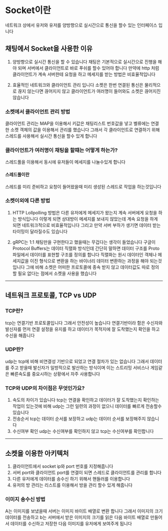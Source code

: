 # Socket이란
네트워크 상에서 유저와 유저를 양방향으로 실시간으로 통신을 할수 있는 인터페이스 입니다

## 채팅에서 Socket을 사용한 이유
1. 양방향으로 실시간 통신을 할 수 있습니다 채팅은 기본적으로 실시간으로 진행을 해야 되며 서버에서 클라이언트로 바로 푸쉬를 할수 있어야 합니다 만약에 http 처럼 클라이언트가 계속 서버한테 요청을 하고 메세지를 받는 방법은 비효율적입니다
   
2. 효율적인 네트워크와 클라이언트 관리 입니다 소켓은 한번 연결된 통신은 물리적으로 끊지 않는다면 끊어지지 않고 클라이언트가 여러명이 들어와도 소켓은 끊어지진 않습니다

### 소켓에서 클라이언트 관리 방법
클라이언트 관리는 MAP을 이용해서 키값은 채팅리스트 번호값을 넣고 벨류에는 연결한 소켓 객체의 값을 이용해서 관리를 했습니다 그래서 각 클라이언트로 연결하기 위해 스레드를 사용해서 실시간 통신을 할수 있게 합니다

### 클라이언트가 여러명이 채팅을 할떄는 어떻게 하는가?
스레드풀을 이용해서 동시에 유저들이 메세지를 나눌수있게 합니다

#### 스레드풀이란
스레드를 미리 준비하고 요청이 들어왔을때 미리 생성된 스레드로 작업을 하는것입니다



### 소켓이외에 다른 방법
1. HTTP Lollpolling 방법은 다른 유저에게 메세지가 왔는지 계속 서버에게 요청을 하는 방식입니다 이렇게 되면 상대방이 메세지를 보내지 않았는데 계속 요청을 하게 되면 네트워크적으로 비효율적입니다 그리고 만약 서버 부하가 생기면 데이터 받는 타이밍이 달라질수도 있습니다
  
2. gRPC는 1:1 채팅만을 구현한다고 했을때는 무겁다는 생각이 들었습니다 구글이 Protocol Buffers는 데이터 직렬화 방식인데 간단히 말하면 데이터 구조를 Proto 파일에서 데이터를 표현할 구조를 정의를 합니다 직렬화는 원시 데이터인 객체나 메세지값을 이진 형식으로 변환을 하는 바이너리 데이터 변환하는 과정을 해야 되는것입니다 그에 비해 소켓은 어떠한 프로토콜에 종속 받지 않고 데이터값도 따로 정의할 필요 없다는 점에서 소켓을 사용을 했습니다
---  


## 네트워크 프로토콜, TCP vs UDP
### TCP란? 
tcp는 연결기반 프로토콜입니다 그래서 안전성이 높습니다 연결기반이라 함은 수신자와 발신자를 먼저 연결 설정을 유지를 하고 데이터가 목적지에 잘 도착했는지 확인을 하고 수신을 해줍니다

### UDP란? 
udp는 tcp에 비해 비연결성 기반으로 되었고 연결 절차가 있는 없습니다 그래서 데이터를 주고 받을때 발신자가 일방적으로 발산하는 방식이며 이는 스트리밍 서비스나 게임같은 빠른속도를 중요시하는 상황에서 자주 사용합니다 


### TCP와 UDP의 차이점은 무엇인가요?
1. 속도의 차이가 있습니다 tcp는 연결을 확인하고 데이터가 잘 도착했는지 확인하는 작업이 있는것에 비해 udp는 그런 일련의 과정이 없으니 데이터를 빠르게 전송할수 있습니다
2. 전송순서 tcp는 데이터 순서를 보장하고 udp는 데이터 순서를 보장해주지 않습니다
3. 수신여부 확인 udp는 수신여부를 확인하지 않고 tcp는 수신여부를 확인합니다
---


## 소켓을 이용한 아키텍처  
1. 클라이언트에서 socket ip와 port 번호를 지정해줍니다
2. 서버 port와 클라이언트 port를 연결이 되면 스레드로 클라이언트를 관리를 합니다
3. 다른 유저에게 데이터를 송수신 하기 위해서 핸들러를 이용합니다
4. 유저의 방 관리는 리스트를 이용해서 방을 관리 할수 있게 해줍니다

### 이미지 송수신 방법
A는 이미지를 보냈을때 서버는 이미지 바이트 배열로 변환 합니다 그래서 이미지의 크기 데이터를 전송하고 b는 서버에서 받은 이미지의 크기를 읽은 다음 바이트 배열로 만들어서 데이터를 수신하고 저장한 다음 이미지를 유저에게 보여주게 됩니다
